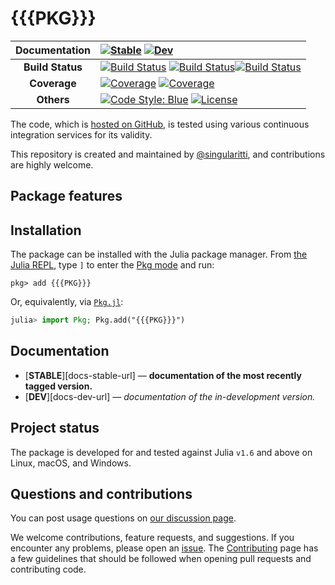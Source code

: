 # {{{PKG}}}

| **Documentation** | [![Stable](https://img.shields.io/badge/docs-stable-blue.svg)](https://{{{USER}}}.github.io/{{{PKG}}}.jl/stable/) [![Dev](https://img.shields.io/badge/docs-dev-blue.svg)](https://{{{USER}}}.github.io/{{{PKG}}}.jl/dev/)                                                                                                                                                                                                                                                                                                 |
| :---------------: | :------------------------------------------------------------------------------------------------------------------------------------------------------------------------------------------------------------------------------------------------------------------------------------------------------------------------------------------------------------------------------------------------------------------------------------------------------------------------------------------------------------------------- |
| **Build Status**  | [![Build Status](https://github.com/{{{USER}}}/{{{PKG}}}.jl/actions/workflows/CI.yml/badge.svg?branch={{{branch}}})](https://github.com/{{{USER}}}/{{{PKG}}}.jl/actions/workflows/CI.yml?query=branch%3A{{{branch}}}) [![Build Status](https://ci.appveyor.com/api/projects/status/github/{{{USER}}}/{{{PKG}}}.jl?svg=true)](https://ci.appveyor.com/project/{{{USER}}}/{{{PKG}}}-jl)[![Build Status](https://api.cirrus-ci.com/github/{{{USER}}}/{{{PKG}}}.jl.svg)](https://cirrus-ci.com/github/{{{USER}}}/{{{PKG}}}.jl) |
|   **Coverage**    | [![Coverage](https://github.com/{{{USER}}}/{{{PKG}}}.jl/badges/{{{branch}}}/coverage.svg)](https://github.com/{{{USER}}}/{{{PKG}}}.jl/commits/{{{branch}}}) [![Coverage](https://codecov.io/gh/{{{USER}}}/{{{PKG}}}.jl/branch/{{{branch}}}/graph/badge.svg)](https://codecov.io/gh/{{{USER}}}/{{{PKG}}}.jl)                                                                                                                                                                                                                |
|    **Others**     | [![Code Style: Blue](https://img.shields.io/badge/code%20style-blue-4495d1.svg)](https://github.com/invenia/BlueStyle) [![License](https://img.shields.io/github/license/{{{USER}}}/{{{PKG}}}.jl)](https://github.com/{{{USER}}}/{{{PKG}}}.jl/blob/{{{branch}}}/LICENSE)                                                                                                                                                                                                                                                   |

The code, which is [hosted on GitHub](https://github.com/{{{USER}}}/{{{PKG}}}.jl), is tested
using various continuous integration services for its validity.

This repository is created and maintained by
[@singularitti](https://github.com/singularitti), and contributions are highly welcome.

## Package features



## Installation

The package can be installed with the Julia package manager.
From [the Julia REPL](https://docs.julialang.org/en/v1/stdlib/REPL/), type `]` to enter
the [Pkg mode](https://docs.julialang.org/en/v1/stdlib/REPL/#Pkg-mode) and run:

```julia-repl
pkg> add {{{PKG}}}
```

Or, equivalently, via [`Pkg.jl`](https://pkgdocs.julialang.org/v1/):

```julia
julia> import Pkg; Pkg.add("{{{PKG}}}")
```

## Documentation

- [**STABLE**][docs-stable-url] — **documentation of the most recently tagged version.**
- [**DEV**][docs-dev-url] — _documentation of the in-development version._

## Project status

The package is developed for and tested against Julia `v1.6` and above on Linux, macOS, and
Windows.

## Questions and contributions

You can post usage questions on
[our discussion page](https://github.com/{{{USER}}}/{{{PKG}}}.jl/discussions).

We welcome contributions, feature requests, and suggestions. If you encounter any problems,
please open an [issue](https://github.com/{{{USER}}}/{{{PKG}}}.jl/issues).
The [Contributing](@ref) page has
a few guidelines that should be followed when opening pull requests and contributing code.
